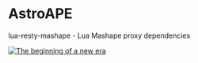 AstroAPE
====

lua-resty-mashape - Lua Mashape proxy dependencies


[![The beginning of a new era](http://img.youtube.com/vi/U2iiPpcwfCA/0.jpg)](http://www.youtube.com/watch?v=U2iiPpcwfCA)
